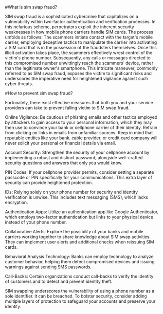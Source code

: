 #What is sim swap fraud?

SIM swap fraud is a sophisticated cybercrime that capitalizes on a vulnerability within two-factor authentication and verification processes. In this nefarious scheme, perpetrators exploit the inherent security weaknesses in how mobile phone carriers handle SIM cards. The process unfolds as follows: The scammers initiate contact with the target's mobile carrier, employing deceptive tactics to manipulate the carrier into activating a SIM card that is in the possession of the fraudsters themselves. Once this illicit activation takes place, the scammers effectively wrest control of the victim's phone number. Subsequently, any calls or messages directed to this compromised number unwittingly reach the scammers' device, rather than the legitimate owner's smartphone. This intricate maneuver, commonly referred to as SIM swap fraud, exposes the victim to significant risks and underscores the imperative need for heightened vigilance against such cyber threats.

#How to prevent sim swap fraud?

Fortunately, there exist effective measures that both you and your service providers can take to prevent falling victim to SIM swap fraud.

Online Vigilance: Be cautious of phishing emails and other tactics employed by attackers to gain access to your personal information, which they may then use to convince your bank or cellphone carrier of their identity. Refrain from clicking on links in emails from unfamiliar sources. Keep in mind that reputable entities like your bank, cable provider, or credit card company will never solicit your personal or financial details via email.

Account Security: Strengthen the security of your cellphone account by implementing a robust and distinct password, alongside well-crafted security questions and answers that only you would know.

PIN Codes: If your cellphone provider permits, consider setting a separate passcode or PIN specifically for your communications. This extra layer of security can provide heightened protection.

IDs: Relying solely on your phone number for security and identity verification is unwise. This includes text messaging (SMS), which lacks encryption.

Authentication Apps: Utilize an authentication app like Google Authenticator, which employs two-factor authentication but links to your physical device instead of your phone number.

Collaborative Alerts: Explore the possibility of your banks and mobile carriers working together to share knowledge about SIM swap activities. They can implement user alerts and additional checks when reissuing SIM cards.

Behavioral Analysis Technology: Banks can employ technology to analyze customer behavior, helping them detect compromised devices and issuing warnings against sending SMS passwords.

Call-Backs: Certain organizations conduct call-backs to verify the identity of customers and to detect and prevent identity theft.

SIM swapping underscores the vulnerability of using a phone number as a sole identifier. It can be breached. To bolster security, consider adding multiple layers of protection to safeguard your accounts and preserve your identity.
